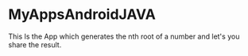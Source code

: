 # MyAppsAndroidJAVA
This Is the App which generates the nth root of a number and let's you share the result.
